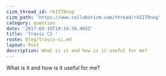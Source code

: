 ```yaml
---
cizm_thread_id: rkIIT8nog
cizm_path: 'https://www.collaborizm.com/thread/rkIIT8nog'
category: question
date: '2017-03-19T19:34:38.465Z'
title: 'Travis CI '
route: blog/travis-ci.md
layout: Post
description: What is it and how is it useful for me?
---
```

What is it and how is it useful for me?
